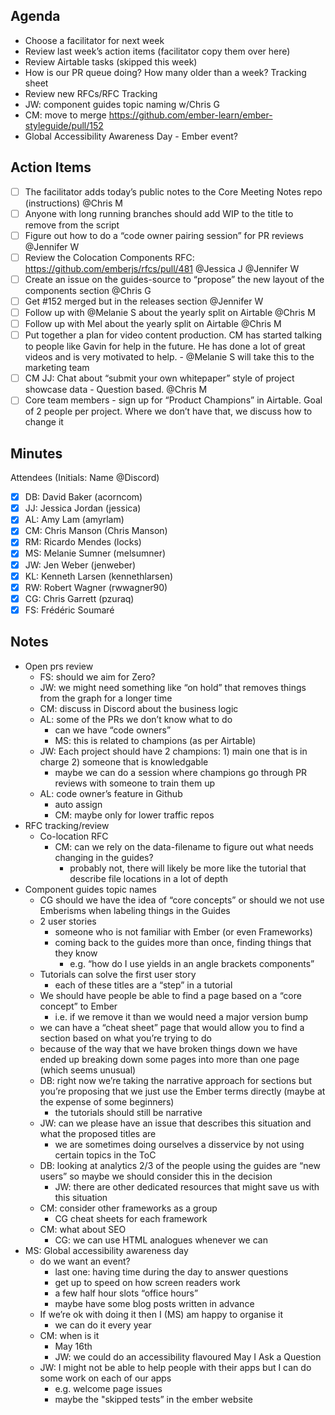 
## Agenda

- Choose a facilitator for next week
- Review last week’s action items (facilitator copy them over here)
- Review Airtable tasks (skipped this week)
- How is our PR queue doing? How many older than a week? Tracking sheet
- Review new RFCs/RFC Tracking
- JW: component guides topic naming w/Chris G
- CM: move to merge https://github.com/ember-learn/ember-styleguide/pull/152
- Global Accessibility Awareness Day - Ember event?

## Action Items

- [ ] The facilitator adds today’s public notes to the Core Meeting Notes repo (instructions) @Chris M
- [ ] Anyone with long running branches should add WIP to the title to remove from the script
- [ ] Figure out how to do a “code owner pairing session” for PR reviews @Jennifer W
- [ ] Review the Colocation Components RFC: https://github.com/emberjs/rfcs/pull/481 @Jessica J @Jennifer W
- [ ] Create an issue on the guides-source to “propose” the new layout of the components section @Chris G
- [ ] Get #152 merged but in the releases section @Jennifer W
- [ ] Follow up with @Melanie S about the yearly split on Airtable @Chris M
- [ ] Follow up with Mel about the yearly split on Airtable @Chris M
- [ ] Put together a plan for video content production. CM has started talking to people like Gavin for help in the future. He has done a lot of great videos and is very motivated to help.   - @Melanie S will take this to the marketing team
- [ ] CM JJ: Chat about “submit your own whitepaper” style of project showcase data - Question based. @Chris M
- [ ] Core team members - sign up for “Product Champions” in Airtable. Goal of 2 people per project. Where we don’t have that, we discuss how to change it

## Minutes

Attendees (Initials: Name @Discord)

- [x] DB: David Baker (acorncom)
- [x] JJ: Jessica Jordan (jessica)
- [x] AL: Amy Lam (amyrlam)
- [x] CM: Chris Manson (Chris Manson)
- [x] RM: Ricardo Mendes (locks)
- [x] MS: Melanie Sumner (melsumner)
- [x] JW: Jen Weber (jenweber)
- [x] KL: Kenneth Larsen (kennethlarsen)
- [x] RW: Robert Wagner (rwwagner90)
- [x] CG: Chris Garrett (pzuraq)
- [x] FS: Frédéric Soumaré

## Notes


- Open prs review
    - FS: should we aim for Zero?
    - JW: we might need something like “on hold” that removes things from the graph for a longer time
    - CM: discuss in Discord about the business logic
    - AL: some of the PRs we don’t know what to do
        - can we have “code owners”
        - MS: this is related to champions (as per Airtable)
    - JW: Each project should have 2 champions: 1) main one that is in charge 2) someone that is knowledgable
        - maybe we can do a session where champions go through PR reviews with someone to train them up
    - AL: code owner’s feature in Github
        - auto assign
        - CM: maybe only for lower traffic repos
- RFC tracking/review
    - Co-location RFC
        - CM: can we rely on the data-filename to figure out what needs changing in the guides?
            - probably not, there will likely be more like the tutorial that describe file locations in a lot of depth
- Component guides topic names
    - CG should we have the idea of “core concepts” or should we not use Emberisms when labeling things in the Guides
    - 2 user stories
        - someone who is not familiar with Ember (or even Frameworks)
        - coming back to the guides more than once, finding things that they know
            - e.g. “how do I use yields in an angle brackets components”
    - Tutorials can solve the first user story
        - each of these titles are a “step” in a tutorial
    - We should have people be able to find a page based on a “core concept” to Ember
        - i.e. if we remove it than we would need a major version bump
    - we can have a “cheat sheet” page that would allow you to find a section based on what you’re trying to do
    - because of the way that we have broken things down we have ended up breaking down some pages into more than one page (which seems unusual)
    - DB: right now we’re taking the narrative approach for sections but you’re proposing that we just use the Ember terms directly (maybe at the expense of some beginners)
        - the tutorials should still be narrative
    - JW: can we please have an issue that describes this situation and what the proposed titles are
        - we are sometimes doing ourselves a disservice by not using certain topics in the ToC
    - DB: looking at analytics 2/3 of the people using the guides are “new users” so maybe we should consider this in the decision
        - JW: there are other dedicated resources that might save us with this situation
    - CM: consider other frameworks as a group
        - CG cheat sheets for each framework
    - CM: what about SEO
        - CG: we can use HTML analogues whenever we can
- MS: Global accessibility awareness day
    - do we want an event?
        - last one: having time during the day to answer questions
        - get up to speed on how screen readers work
        - a few half hour slots “office hours”
        - maybe have some blog posts written in advance
    - If we’re ok with doing it then I (MS) am happy to organise it
        - we can do it every year
    - CM: when is it
        - May 16th
        - JW: we could do an accessibility flavoured May I Ask a Question
    - JW: I might not be able to help people with their apps but I can do some work on each of our apps
        - e.g. welcome page issues
        - maybe the "skipped tests” in the ember website

